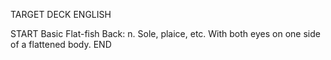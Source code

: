 TARGET DECK
ENGLISH

START
Basic
Flat-fish
Back: n. Sole, plaice, etc. With both eyes on one side of a flattened body.
END

